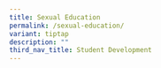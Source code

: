 ```yaml
---
title: Sexual Education
permalink: /sexual-education/
variant: tiptap
description: ""
third_nav_title: Student Development
---
```


